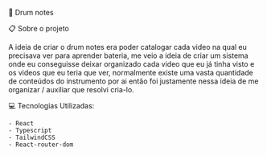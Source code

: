 🥁 Drum notes

📋 Sobre o projeto

A ideia de criar o drum notes era poder catalogar cada video na qual eu precisava ver para aprender bateria,
me veio a ideia de criar um sistema onde eu conseguisse deixar organizado cada video que eu já tinha visto e os videos que eu teria que ver,
normalmente existe uma vasta quantidade de conteúdos do instrumento por ai então foi justamente nessa ideia de me organizar / auxiliar que resolvi cria-lo.

💻 Tecnologias Utilizadas:

```
- React
- Typescript
- TailwindCSS
- React-router-dom
```
